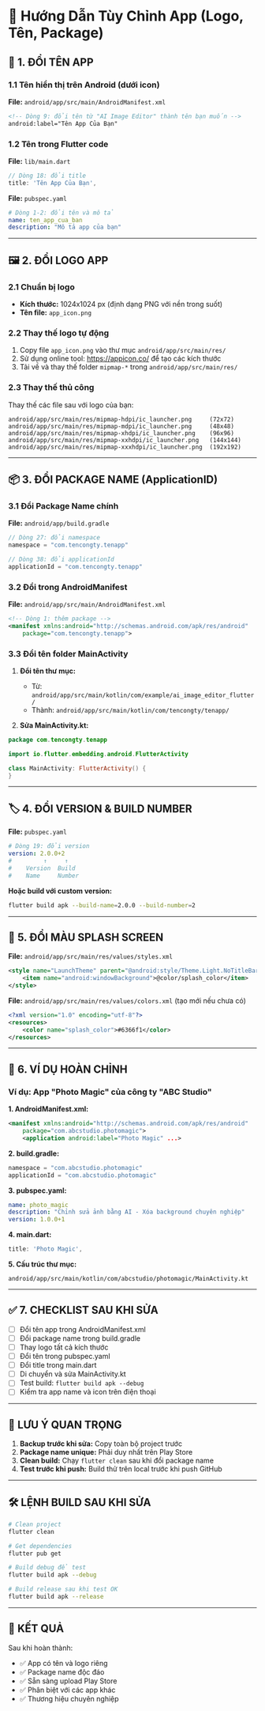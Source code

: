 # 🎨 Hướng Dẫn Tùy Chỉnh App (Logo, Tên, Package)

## 📱 1. ĐỔI TÊN APP

### 1.1 Tên hiển thị trên Android (dưới icon)
**File:** `android/app/src/main/AndroidManifest.xml`
```xml
<!-- Dòng 9: đổi tên từ "AI Image Editor" thành tên bạn muốn -->
android:label="Tên App Của Bạn"
```

### 1.2 Tên trong Flutter code
**File:** `lib/main.dart`
```dart
// Dòng 18: đổi title
title: 'Tên App Của Bạn',
```

**File:** `pubspec.yaml`
```yaml
# Dòng 1-2: đổi tên và mô tả
name: ten_app_cua_ban
description: "Mô tả app của bạn"
```

---

## 🖼️ 2. ĐỔI LOGO APP

### 2.1 Chuẩn bị logo
- **Kích thước:** 1024x1024 px (định dạng PNG với nền trong suốt)
- **Tên file:** `app_icon.png`

### 2.2 Thay thế logo tự động
1. Copy file `app_icon.png` vào thư mục `android/app/src/main/res/`
2. Sử dụng online tool: https://appicon.co/ để tạo các kích thước
3. Tải về và thay thế folder `mipmap-*` trong `android/app/src/main/res/`

### 2.3 Thay thế thủ công
Thay thế các file sau với logo của bạn:
```
android/app/src/main/res/mipmap-hdpi/ic_launcher.png     (72x72)
android/app/src/main/res/mipmap-mdpi/ic_launcher.png     (48x48)
android/app/src/main/res/mipmap-xhdpi/ic_launcher.png    (96x96)
android/app/src/main/res/mipmap-xxhdpi/ic_launcher.png   (144x144)
android/app/src/main/res/mipmap-xxxhdpi/ic_launcher.png  (192x192)
```

---

## 📦 3. ĐỔI PACKAGE NAME (ApplicationID)

### 3.1 Đổi Package Name chính
**File:** `android/app/build.gradle`
```gradle
// Dòng 27: đổi namespace
namespace = "com.tencongty.tenapp"

// Dòng 38: đổi applicationId  
applicationId = "com.tencongty.tenapp"
```

### 3.2 Đổi trong AndroidManifest
**File:** `android/app/src/main/AndroidManifest.xml`
```xml
<!-- Dòng 1: thêm package -->
<manifest xmlns:android="http://schemas.android.com/apk/res/android"
    package="com.tencongty.tenapp">
```

### 3.3 Đổi tên folder MainActivity
1. **Đổi tên thư mục:**
   - Từ: `android/app/src/main/kotlin/com/example/ai_image_editor_flutter/`
   - Thành: `android/app/src/main/kotlin/com/tencongty/tenapp/`

2. **Sửa MainActivity.kt:**
```kotlin
package com.tencongty.tenapp

import io.flutter.embedding.android.FlutterActivity

class MainActivity: FlutterActivity() {
}
```

---

## 🏷️ 4. ĐỔI VERSION & BUILD NUMBER

**File:** `pubspec.yaml`
```yaml
# Dòng 19: đổi version
version: 2.0.0+2
#         ↑     ↑
#    Version  Build
#    Name     Number
```

**Hoặc build với custom version:**
```bash
flutter build apk --build-name=2.0.0 --build-number=2
```

---

## 🎨 5. ĐỔI MÀU SPLASH SCREEN

**File:** `android/app/src/main/res/values/styles.xml`
```xml
<style name="LaunchTheme" parent="@android:style/Theme.Light.NoTitleBar">
    <item name="android:windowBackground">@color/splash_color</item>
</style>
```

**File:** `android/app/src/main/res/values/colors.xml` (tạo mới nếu chưa có)
```xml
<?xml version="1.0" encoding="utf-8"?>
<resources>
    <color name="splash_color">#6366f1</color>
</resources>
```

---

## 📝 6. VÍ DỤ HOÀN CHỈNH

### Ví dụ: App "Photo Magic" của công ty "ABC Studio"

**1. AndroidManifest.xml:**
```xml
<manifest xmlns:android="http://schemas.android.com/apk/res/android"
    package="com.abcstudio.photomagic">
    <application android:label="Photo Magic" ...>
```

**2. build.gradle:**
```gradle
namespace = "com.abcstudio.photomagic"
applicationId = "com.abcstudio.photomagic"
```

**3. pubspec.yaml:**
```yaml
name: photo_magic
description: "Chỉnh sửa ảnh bằng AI - Xóa background chuyên nghiệp"
version: 1.0.0+1
```

**4. main.dart:**
```dart
title: 'Photo Magic',
```

**5. Cấu trúc thư mục:**
```
android/app/src/main/kotlin/com/abcstudio/photomagic/MainActivity.kt
```

---

## ✅ 7. CHECKLIST SAU KHI SỬA

- [ ] Đổi tên app trong AndroidManifest.xml
- [ ] Đổi package name trong build.gradle
- [ ] Thay logo tất cả kích thước
- [ ] Đổi tên trong pubspec.yaml
- [ ] Đổi title trong main.dart
- [ ] Di chuyển và sửa MainActivity.kt
- [ ] Test build: `flutter build apk --debug`
- [ ] Kiểm tra app name và icon trên điện thoại

---

## 🚨 LƯU Ý QUAN TRỌNG

1. **Backup trước khi sửa:** Copy toàn bộ project trước
2. **Package name unique:** Phải duy nhất trên Play Store
3. **Clean build:** Chạy `flutter clean` sau khi đổi package name
4. **Test trước khi push:** Build thử trên local trước khi push GitHub

---

## 🛠️ LỆNH BUILD SAU KHI SỬA

```bash
# Clean project
flutter clean

# Get dependencies
flutter pub get

# Build debug để test
flutter build apk --debug

# Build release sau khi test OK
flutter build apk --release
```

---

## 🎯 KẾT QUẢ

Sau khi hoàn thành:
- ✅ App có tên và logo riêng
- ✅ Package name độc đáo
- ✅ Sẵn sàng upload Play Store
- ✅ Phân biệt với các app khác
- ✅ Thương hiệu chuyên nghiệp